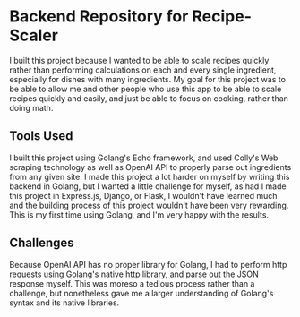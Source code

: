 # Backend Repository for Recipe-Scaler

I built this project because I wanted to be able to scale recipes quickly rather than performing calculations on each and every single ingredient, especially for dishes with many ingredients. My goal for this project was to be able to allow me and other people who use this app to be able to scale recipes quickly and easily, and just be able to focus on cooking, rather than doing math.

## Tools Used

I built this project using Golang's Echo framework, and used Colly's Web scraping technology as well as OpenAI API to properly parse out ingredients from any given site. I made this project a lot harder on myself by writing this backend in Golang, but I wanted a little challenge for myself, as had I made this project in Express.js, Django, or Flask, I wouldn't have learned much and the building process of this project wouldn't have been very rewarding. This is my first time using Golang, and I'm very happy with the results.

## Challenges

Because OpenAI API has no proper library for Golang, I had to perform http requests using Golang's native http library, and parse out the JSON response myself. This was moreso a tedious process rather than a challenge, but nonetheless gave me a larger understanding of Golang's syntax and its native libraries.
